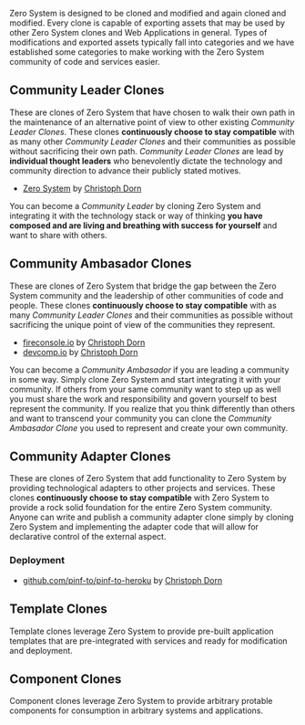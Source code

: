 
Zero System is designed to be cloned and modified and again cloned and modified. Every clone is capable of exporting assets that may be used by other Zero System clones and Web Applications in general. Types of modifications and exported assets typically fall into categories and we have established some categories to make working with the Zero System community of code and services easier.


## Community Leader Clones

These are clones of Zero System that have chosen to walk their own path in the maintenance of an alternative point of view to other existing *Community Leader Clones*. These clones **continuously choose to stay compatible** with as many other *Community Leader Clones* and their communities as possible without sacrificing their own path. *Community Leader Clones* are lead by **individual thought leaders** who benevolently dictate the technology and community direction to advance their publicly stated motives.

  * [Zero System](http://zerosystem.io) by [Christoph Dorn](http://christophdorn.com)

You can become a *Community Leader* by cloning Zero System and integrating it with the technology stack or way of thinking **you have composed and are living and breathing with success for yourself** and want to share with others.


## Community Ambasador Clones

These are clones of Zero System that bridge the gap between the Zero System community and the leadership of other communities of code and people. These clones **continuously choose to stay compatible** with as many *Community Leader Clones* and their communities as possible without sacrificing the unique point of view of the communities they represent.

  * [fireconsole.io](http://fireconsole.io) by [Christoph Dorn](http://christophdorn.com)
  * [devcomp.io](http://devcomp.io) by [Christoph Dorn](http://christophdorn.com)

You can become a *Community Ambasador* if you are leading a community in some way. Simply clone Zero System and start integrating it with your community. If others from your same community want to step up as well you must share the work and responsibility and govern yourself to best represent the community. If you realize that you think differently than others and want to transcend your community you can clone the *Community Ambasador Clone* you used to represent and create your own community.


## Community Adapter Clones

These are clones of Zero System that add functionality to Zero System by providing technological adapters to other projects and services. These clones **continuously choose to stay compatible** with Zero System to provide a rock solid foundation for the entire Zero System community. Anyone can write and publish a community adapter clone simply by cloning Zero System and implementing the adapter code that will allow for declarative control of the external aspect.

### Deployment

  * [github.com/pinf-to/pinf-to-heroku](https://github.com/pinf-to/pinf-to-heroku) by [Christoph Dorn](http://christophdorn.com)


## Template Clones

Template clones leverage Zero System to provide pre-built application templates that are pre-integrated with services and ready for modification and deployment.


## Component Clones

Component clones leverage Zero System to provide arbitrary protable components for consumption in arbitrary systems and applications.

